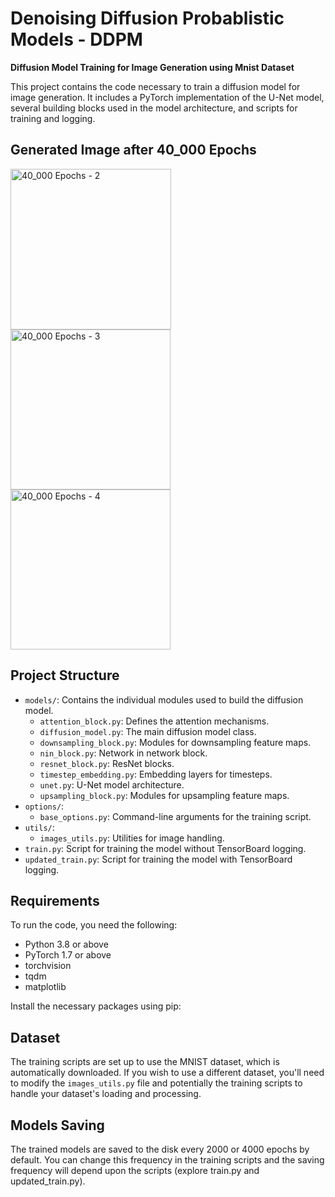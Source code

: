 # Denoising Diffusion Probablistic Models - DDPM

**Diffusion Model Training for Image Generation using Mnist Dataset**

This project contains the code necessary to train a diffusion model for image generation. It includes a PyTorch implementation of the U-Net model, several building blocks used in the model architecture, and scripts for training and logging.

## Generated Image after 40_000 Epochs
<img width="257" alt="40_000 Epochs - 2" src="https://github.com/Karthi-DStech/Diffusion-Models-MNIST/assets/126179797/e3216984-d600-43ab-9656-d5dba6a407a3">
<img width="256" alt="40_000 Epochs - 3" src="https://github.com/Karthi-DStech/Diffusion-Models-MNIST/assets/126179797/7ad07086-60bb-4b15-a558-f139e6a861e8"><img width="256" alt="40_000 Epochs - 4" src="https://github.com/Karthi-DStech/Diffusion-Models-MNIST/assets/126179797/f93aa76e-e1f3-4e8c-b3ee-ed0d9a7e2cbf">







## Project Structure

- `models/`: Contains the individual modules used to build the diffusion model.
    - `attention_block.py`: Defines the attention mechanisms.
    - `diffusion_model.py`: The main diffusion model class.
    - `downsampling_block.py`: Modules for downsampling feature maps.
    - `nin_block.py`: Network in network block.
    - `resnet_block.py`: ResNet blocks.
    - `timestep_embedding.py`: Embedding layers for timesteps.
    - `unet.py`: U-Net model architecture.
    - `upsampling_block.py`: Modules for upsampling feature maps.
- `options/`:
    - `base_options.py`: Command-line arguments for the training script.
- `utils/`:
    - `images_utils.py`: Utilities for image handling.
- `train.py`: Script for training the model without TensorBoard logging.
- `updated_train.py`: Script for training the model with TensorBoard logging.

## Requirements

To run the code, you need the following:

- Python 3.8 or above
- PyTorch 1.7 or above
- torchvision
- tqdm
- matplotlib

Install the necessary packages using pip:


## Dataset

The training scripts are set up to use the MNIST dataset, which is automatically downloaded. If you wish to use a different dataset, you'll need to modify the `images_utils.py` file and potentially the training scripts to handle your dataset's loading and processing.

## Models Saving

The trained models are saved to the disk every 2000 or 4000 epochs by default. You can change this frequency in the training scripts and the saving frequency will depend upon the scripts (explore train.py and updated_train.py).




